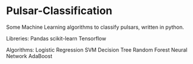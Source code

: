 # Pulsar-Classification
Some Machine Learning algorithms to classify pulsars, written in python.

Libreries:
Pandas
scikit-learn
Tensorflow

Algorithms:
Logistic Regression
SVM
Decision Tree
Random Forest
Neural Network
AdaBoost
